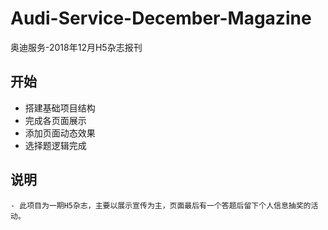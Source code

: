 # Audi-Service-December-Magazine
奥迪服务-2018年12月H5杂志报刊

## 开始
  - 搭建基础项目结构
  - 完成各页面展示
  - 添加页面动态效果
  - 选择题逻辑完成
  
  
## 说明
	- 此项目为一期H5杂志，主要以展示宣传为主，页面最后有一个答题后留下个人信息抽奖的活动。
	